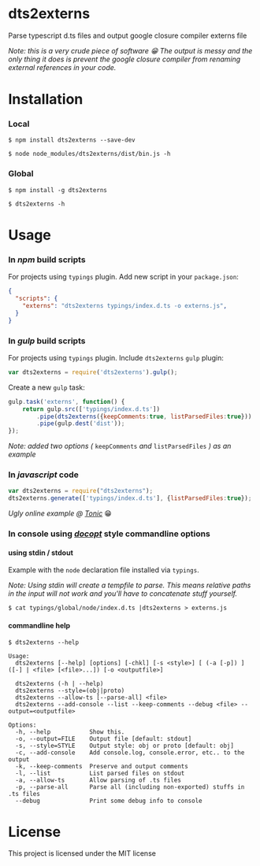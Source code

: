 # dts2externs
Parse typescript d.ts files and output google closure compiler externs file

_Note: this is a very crude piece of software :grin: The output is messy and the only thing it does is prevent the google closure compiler from renaming external references in your code._

# Installation

### Local

```
$ npm install dts2externs --save-dev
```

```
$ node node_modules/dts2externs/dist/bin.js -h
```

### Global
```
$ npm install -g dts2externs
```

```
$ dts2externs -h
```

# Usage

### In _npm_ build scripts
For projects using `typings` plugin. Add new script in your `package.json`:
```json
{
  "scripts": {
    "externs": "dts2externs typings/index.d.ts -o externs.js",
  }
}
```

### In _gulp_ build scripts
For projects using `typings` plugin. Include `dts2externs` `gulp` plugin:
```javascript
var dts2externs = require('dts2externs').gulp();
```

Create a new `gulp` task:
```javascript
gulp.task('externs', function() {
    return gulp.src(['typings/index.d.ts'])
        .pipe(dts2externs({keepComments:true, listParsedFiles:true}))
        .pipe(gulp.dest('dist'));
});
```
_Note: added two options (_ `keepComments` _and_ `listParsedFiles` _) as an example_

### In _javascript_ code
```javascript
var dts2externs = require("dts2externs");
dts2externs.generate(['typings/index.d.ts'], {listParsedFiles:true});
```
_Ugly online example @ [Tonic](https://tonicdev.com/5797d5e86ee527120006fde8/5797d7a149cba51300e822c9)_ :grin:

### In console using _[docopt](http://docopt.org/)_ style commandline options

#### using stdin / stdout
Example with the `node` declaration file installed via `typings`.

_Note: Using stdin will create a tempfile to parse. This means relative paths in the input will not work and you'll have to concatenate stuff yourself._
```
$ cat typings/global/node/index.d.ts |dts2externs > externs.js
```

#### commandline help
```
$ dts2externs --help

Usage:
  dts2externs [--help] [options] [-chkl] [-s <style>] [ (-a [-p]) ] ([-] | <file> [<file>...]) [-o <outputfile>]

  dts2externs (-h | --help)
  dts2externs --style=(obj|proto)
  dts2externs --allow-ts [--parse-all] <file>
  dts2externs --add-console --list --keep-comments --debug <file> --output=<outputfile>

Options:
  -h, --help           Show this.
  -o, --output=FILE    Output file [default: stdout]
  -s, --style=STYLE    Output style: obj or proto [default: obj]
  -c, --add-console    Add console.log, console.error, etc.. to the output
  -k, --keep-comments  Preserve and output comments
  -l, --list           List parsed files on stdout
  -a, --allow-ts       Allow parsing of .ts files
  -p, --parse-all      Parse all (including non-exported) stuffs in .ts files
  --debug              Print some debug info to console
```

# License
This project is licensed under the MIT license
